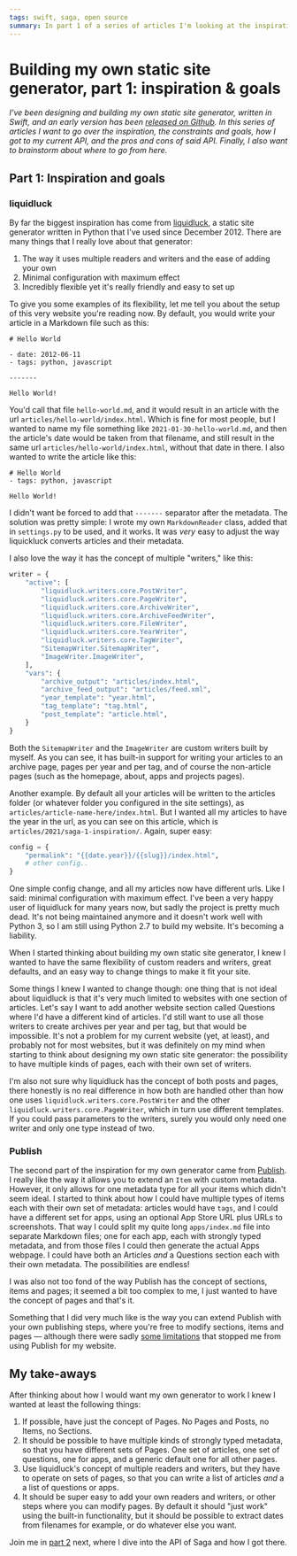 ```yaml
---
tags: swift, saga, open source
summary: In part 1 of a series of articles I'm looking at the inspiration behind my static site generator Saga, now available on Github.
---
```


# Building my own static site generator, part 1: inspiration & goals
*I've been designing and building my own static site generator, written in Swift, and an early version has been [released on Github](https://github.com/loopwerk/Saga). In this series of articles I want to go over the inspiration, the constraints and goals, how I got to my current API, and the pros and cons of said API. Finally, I also want to brainstorm about where to go from here.*

## Part 1: Inspiration and goals

### liquidluck
By far the biggest inspiration has come from [liquidluck](https://github.com/avelino/liquidluck), a static site generator written in Python that I've used since December 2012. There are many things that I really love about that generator: 

1. The way it uses multiple readers and writers and the ease of adding your own
2. Minimal configuration with maximum effect
3. Incredibly flexible yet it's really friendly and easy to set up

To give you some examples of its flexibility, let me tell you about the setup of this very website you're reading now. By default, you would write your article in a Markdown file such as this:

```
# Hello World

- date: 2012-06-11
- tags: python, javascript

-------

Hello World!
```

You'd call that file `hello-world.md`, and it would result in an article with the url `articles/hello-world/index.html`. Which is fine for most people, but I wanted to name my file something like `2021-01-30-hello-world.md`, and then the article's date would be taken from that filename, and still result in the same url `articles/hello-world/index.html`, without that date in there. I also wanted to write the article like this:

```
# Hello World
- tags: python, javascript

Hello World!
```

I didn't want be forced to add that `-------` separator after the metadata. The solution was pretty simple: I wrote my own `MarkdownReader` class, added that in `settings.py` to be used, and it works. It was *very* easy to adjust the way liquickluck converts articles and their metadata.

I also love the way it has the concept of multiple "writers," like this:

``` python
writer = {
    "active": [
        "liquidluck.writers.core.PostWriter",
        "liquidluck.writers.core.PageWriter",
        "liquidluck.writers.core.ArchiveWriter",
        "liquidluck.writers.core.ArchiveFeedWriter",
        "liquidluck.writers.core.FileWriter",
        "liquidluck.writers.core.YearWriter",
        "liquidluck.writers.core.TagWriter",
        "SitemapWriter.SitemapWriter",
        "ImageWriter.ImageWriter",
    ],
    "vars": {
        "archive_output": "articles/index.html",
        "archive_feed_output": "articles/feed.xml",
        "year_template": "year.html",
        "tag_template": "tag.html",
        "post_template": "article.html",
    }
}
```

Both the `SitemapWriter` and the `ImageWriter` are custom writers built by myself. As you can see, it has built-in support for writing your articles to an archive page, pages per year and per tag, and of course the non-article pages (such as the homepage, about, apps and projects pages).

Another example. By default all your articles will be written to the articles folder (or whatever folder you configured in the site settings), as `articles/article-name-here/index.html`. But I wanted all my articles to have the year in the url, as you can see on this article, which is `articles/2021/saga-1-inspiration/`. Again, super easy:

``` python
config = {
    "permalink": "{{date.year}}/{{slug}}/index.html",
    # other config..
}
```

One simple config change, and all my articles now have different urls. Like I said: minimal configuration with maximum effect. I've been a very happy user of liquidluck for many years now, but sadly the project is pretty much dead. It's not being maintained anymore and it doesn't work well with Python 3, so I am still using Python 2.7 to build my website. It's becoming a liability.

When I started thinking about building my own static site generator, I knew I wanted to have the same flexibility of custom readers and writers, great defaults, and an easy way to change things to make it fit your site.

Some things I knew I wanted to change though: one thing that is not ideal about liquidluck is that it's very much limited to websites with one section of articles. Let's say I want to add another website section called Questions where I'd have a different kind of articles. I'd still want to use all those writers to create archives per year and per tag, but that would be impossible. It's not a problem for my current website (yet, at least), and probably not for most websites, but it was definitely on my mind when starting to think about designing my own static site generator: the possibility to have multiple kinds of pages, each with their own set of writers.

I'm also not sure why liquidluck has the concept of both posts and pages, there honestly is no real difference in how both are handled other than how one uses `liquidluck.writers.core.PostWriter` and the other `liquidluck.writers.core.PageWriter`, which in turn use different templates. If you could pass parameters to the writers, surely you would only need one writer and only one type instead of two.

### Publish
The second part of the inspiration for my own generator came from [Publish](https://github.com/johnsundell/publish). I really like the way it allows you to extend an `Item` with custom metadata. However, it only allows for one metadata type for all your items which didn't seem ideal. I started to think about how I could have multiple types of items each with their own set of metadata: articles would have `tags`, and I could have a different set for apps, using an optional App Store URL plus URLs to screenshots. That way I could split my quite long `apps/index.md` file into separate Markdown files; one for each app, each with strongly typed metadata, and from those files I could then generate the actual Apps webpage. I could have both an Articles *and* a Questions section each with their own metadata. The possibilities are endless!

I was also not too fond of the way Publish has the concept of sections, items and pages; it seemed a bit too complex to me, I just wanted to have the concept of pages and that's it.

Something that I did very much like is the way you can extend Publish with your own publishing steps, where you're free to modify sections, items and pages — although there were sadly [some limitations](/articles/2021/static-site-publish/) that stopped me from using Publish for my website.

## My take-aways
After thinking about how I would want my own generator to work I knew I wanted at least the following things:

1. If possible, have just the concept of Pages. No Pages and Posts, no Items, no Sections.
2. It should be possible to have multiple kinds of strongly typed metadata, so that you have different sets of Pages. One set of articles, one set of questions, one for apps, and a generic default one for all other pages.
3. Use liquidluck's concept of multiple readers and writers, but they have to operate on sets of pages, so that you can write a list of articles *and* a a list of questions or apps.
4. It should be super easy to add your own readers and writers, or other steps where you can modify pages. By default it should "just work" using the built-in functionality, but it should be possible to extract dates from filenames for example, or do whatever else you want.

Join me in [part 2](/articles/2021/saga-2-api-design/) next, where I dive into the API of Saga and how I got there.
